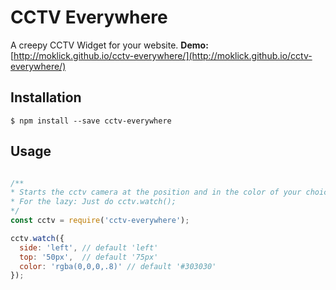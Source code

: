 CCTV Everywhere
===============

A creepy CCTV Widget for your website. **Demo:** [http://moklick.github.io/cctv-everywhere/](http://moklick.github.io/cctv-everywhere/)

## Installation

```
$ npm install --save cctv-everywhere
```

## Usage

```js

/**
* Starts the cctv camera at the position and in the color of your choice.
* For the lazy: Just do cctv.watch();
*/
const cctv = require('cctv-everywhere');

cctv.watch({
  side: 'left', // default 'left'
  top: '50px',  // default '75px'
  color: 'rgba(0,0,0,.8)' // default '#303030'
});
    
```

